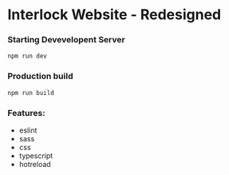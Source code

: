 # Interlock Website - Redesigned

### Starting Devevelopent Server

```
npm run dev
```

### Production build

```
npm run build
```

### Features:
  - eslint
  - sass
  - css
  - typescript
  - hotreload
  
